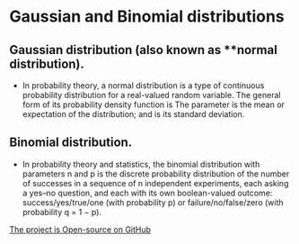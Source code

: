 # Gaussian and Binomial distributions

## Gaussian distribution (also known as **normal distribution).
* In probability theory, a normal distribution is a type of continuous probability distribution for a real-valued random variable. The general form of its probability density function is The parameter is the mean or expectation of the distribution; and is its standard deviation.

## Binomial distribution.
* In probability theory and statistics, the binomial distribution with parameters n and p is the discrete probability distribution of the number of successes in a sequence of n independent experiments, each asking a yes–no question, and each with its own boolean-valued outcome: success/yes/true/one (with probability p) or failure/no/false/zero (with probability q = 1 − p). 

[The project is Open-source on GitHub]()